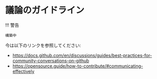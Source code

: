 # 議論のガイドライン

!!! 警告

    構築中

今は以下のリンクを参照してください:

- <https://docs.github.com/en/discussions/guides/best-practices-for-community-conversations-on-github>
- <https://opensource.guide/how-to-contribute/#communicating-effectively>
